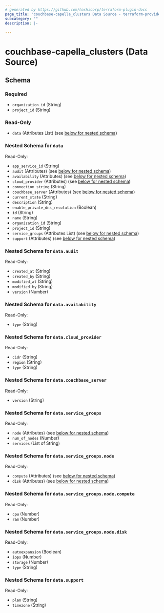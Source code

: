 ```yaml
---
# generated by https://github.com/hashicorp/terraform-plugin-docs
page_title: "couchbase-capella_clusters Data Source - terraform-provider-couchbase-capella"
subcategory: ""
description: |-
  
---
```


# couchbase-capella_clusters (Data Source)





<!-- schema generated by tfplugindocs -->
## Schema

### Required

- `organization_id` (String)
- `project_id` (String)

### Read-Only

- `data` (Attributes List) (see [below for nested schema](#nestedatt--data))

<a id="nestedatt--data"></a>
### Nested Schema for `data`

Read-Only:

- `app_service_id` (String)
- `audit` (Attributes) (see [below for nested schema](#nestedatt--data--audit))
- `availability` (Attributes) (see [below for nested schema](#nestedatt--data--availability))
- `cloud_provider` (Attributes) (see [below for nested schema](#nestedatt--data--cloud_provider))
- `connection_string` (String)
- `couchbase_server` (Attributes) (see [below for nested schema](#nestedatt--data--couchbase_server))
- `current_state` (String)
- `description` (String)
- `enable_private_dns_resolution` (Boolean)
- `id` (String)
- `name` (String)
- `organization_id` (String)
- `project_id` (String)
- `service_groups` (Attributes List) (see [below for nested schema](#nestedatt--data--service_groups))
- `support` (Attributes) (see [below for nested schema](#nestedatt--data--support))

<a id="nestedatt--data--audit"></a>
### Nested Schema for `data.audit`

Read-Only:

- `created_at` (String)
- `created_by` (String)
- `modified_at` (String)
- `modified_by` (String)
- `version` (Number)


<a id="nestedatt--data--availability"></a>
### Nested Schema for `data.availability`

Read-Only:

- `type` (String)


<a id="nestedatt--data--cloud_provider"></a>
### Nested Schema for `data.cloud_provider`

Read-Only:

- `cidr` (String)
- `region` (String)
- `type` (String)


<a id="nestedatt--data--couchbase_server"></a>
### Nested Schema for `data.couchbase_server`

Read-Only:

- `version` (String)


<a id="nestedatt--data--service_groups"></a>
### Nested Schema for `data.service_groups`

Read-Only:

- `node` (Attributes) (see [below for nested schema](#nestedatt--data--service_groups--node))
- `num_of_nodes` (Number)
- `services` (List of String)

<a id="nestedatt--data--service_groups--node"></a>
### Nested Schema for `data.service_groups.node`

Read-Only:

- `compute` (Attributes) (see [below for nested schema](#nestedatt--data--service_groups--node--compute))
- `disk` (Attributes) (see [below for nested schema](#nestedatt--data--service_groups--node--disk))

<a id="nestedatt--data--service_groups--node--compute"></a>
### Nested Schema for `data.service_groups.node.compute`

Read-Only:

- `cpu` (Number)
- `ram` (Number)


<a id="nestedatt--data--service_groups--node--disk"></a>
### Nested Schema for `data.service_groups.node.disk`

Read-Only:

- `autoexpansion` (Boolean)
- `iops` (Number)
- `storage` (Number)
- `type` (String)




<a id="nestedatt--data--support"></a>
### Nested Schema for `data.support`

Read-Only:

- `plan` (String)
- `timezone` (String)
